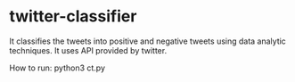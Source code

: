 # twitter-classifier

It classifies the tweets into positive and negative tweets using data analytic techniques.
It uses API provided by twitter.

How to run:
python3 ct.py
